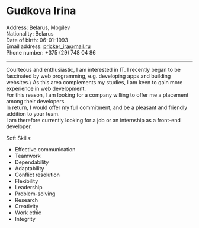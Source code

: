 # Gudkova Irina 
Address: Belarus, Mogilev\
Nationality: Belarus\
Date of birth: 06-01-1993\
Email address: pricker_ira@mail.ru\
Phone number: +375 (29) 748 04 86

---------------------------------------------------------------------

Courteous and enthusiastic, I am interested in IT. I recently began to be fascinated by web programming, e.g. developing apps and building websites.\ 
As this area complements my studies, I am keen to gain more experience in web development. \
For this reason, I am looking for a company willing to offer me a placement among their developers. \
In return, I would offer my full commitment, and be a pleasant and friendly addition to your team.\
I am therefore currently looking for a job or an internship as a front-end developer.

Soft Skills:
* Effective communication
* Teamwork
* Dependability
* Adaptability
* Conflict resolution
* Flexibility
* Leadership
* Problem-solving
* Research
* Creativity
* Work ethic
* Integrity


